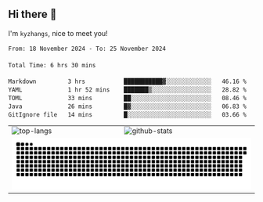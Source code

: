 ## Hi there 👋


I'm `kyzhangs`, nice to meet you!


<!--START_SECTION:waka-->

```txt
From: 18 November 2024 - To: 25 November 2024

Total Time: 6 hrs 30 mins

Markdown         3 hrs           ███████████▓░░░░░░░░░░░░░   46.16 %
YAML             1 hr 52 mins    ███████▒░░░░░░░░░░░░░░░░░   28.82 %
TOML             33 mins         ██░░░░░░░░░░░░░░░░░░░░░░░   08.46 %
Java             26 mins         █▓░░░░░░░░░░░░░░░░░░░░░░░   06.83 %
GitIgnore file   14 mins         █░░░░░░░░░░░░░░░░░░░░░░░░   03.66 %
```

<!--END_SECTION:waka-->


<table>
  <tr>
    <td>
      <img alt="top-langs"
        src="https://readme.dtprunner.icu/api/top-langs/?username=kyzhangs&layout=compact&theme=buefy&hide_border=true"
      />
    </td>
    <td>
      <img alt="github-stats"
        src="https://readme.dtprunner.icu/api?username=kyzhangs&show_icons=true&include_all_commits=true&theme=buefy&hide_border=true"
      />
  </tr>
  <tr>
    <td colspan="2">
      <picture>
        <source media="(prefers-color-scheme: dark)" srcset="./assets/github-contribution-grid-snake-dark.svg" />
        <source media="(prefers-color-scheme: light)" srcset="./assets/github-contribution-grid-snake.svg" />
        <img src="./assets/github-contribution-grid-snake.svg" alt="github-snake-grid" />
      </picture>
    </td>
  </tr>
</table>
